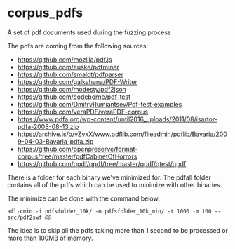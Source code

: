 # corpus_pdfs
A set of pdf documents used during the fuzzing process

The pdfs are coming from the following sources:
* https://github.com/mozilla/pdf.js 
* https://github.com/euske/pdfminer
* https://github.com/smalot/pdfparser
* https://github.com/galkahana/PDF-Writer
* https://github.com/modesty/pdf2json
* https://github.com/codeborne/pdf-test
* https://github.com/DmitryRumiantsev/Pdf-test-examples
* https://github.com/veraPDF/veraPDF-corpus
* https://www.pdfa.org/wp-content/until2016_uploads/2011/08/isartor-pdfa-2008-08-13.zip
* https://archive.is/o/vZvxX/www.pdflib.com/fileadmin/pdflib/Bavaria/2009-04-03-Bavaria-pdfa.zip
* https://github.com/openpreserve/format-corpus/tree/master/pdfCabinetOfHorrors
* https://github.com/qpdf/qpdf/tree/master/qpdf/qtest/qpdf

There is a folder for each binary we've minimized for. The pdfall folder contains all of the pdfs which can be used to minimize with other binaries.

The minimize can be done with the command below:
```
afl-cmin -i pdfsfolder_10k/ -o pdfsfolder_10k_min/ -t 1000 -m 100 -- src/pdf2swf @@
```

The idea is to skip all the pdfs taking more than 1 second to be processed or more than 100MB of memory.
